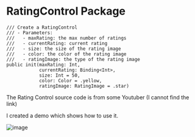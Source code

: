 # RatingControl Package

    /// Create a RatingControl
    /// - Parameters:
    ///   - maxRating: the max number of ratings
    ///   - currentRating: current rating
    ///   - size: the size of the rating image
    ///   - color: the color of the rating image
    ///   - ratingImage: the type of the rating image
    public init(maxRating: Int,
                currentRating: Binding<Int>,
                size: Int = 50,
                color: Color = .yellow,
                ratingImage: RatingImage = .star)
 
 The Rating Control source code is from some Youtuber (I cannot find the link)
 
 I created a demo which shows how to use it.
 
 ![image](https://user-images.githubusercontent.com/15805568/137278167-8cd5fbe3-400d-43e4-a832-00eeab2b7ed5.png)
